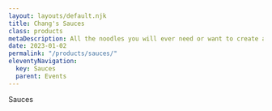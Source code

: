 ```yaml
---
layout: layouts/default.njk
title: Chang's Sauces
class: products
metaDescription: All the noodles you will ever need or want to create authentic Asian cuisine to serve up in so many ways.
date: 2023-01-02
permalink: "/products/sauces/"
eleventyNavigation:
  key: Sauces
  parent: Events
---
```

Sauces


